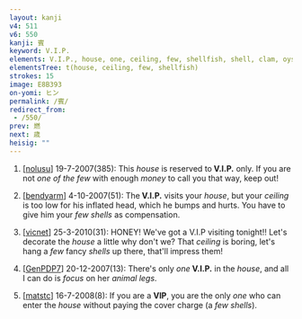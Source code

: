 ```yaml
---
layout: kanji
v4: 511
v6: 550
kanji: 賓
keyword: V.I.P.
elements: V.I.P., house, one, ceiling, few, shellfish, shell, clam, oyster, eye, animal legs, eight
elementsTree: t(house, ceiling, few, shellfish)
strokes: 15
image: E8B393
on-yomi: ヒン
permalink: /賓/
redirect_from:
 - /550/
prev: 燃
next: 歳
heisig: ""
---
```


1) [<a href="http://kanji.koohii.com/profile/nolusu">nolusu</a>] 19-7-2007(385): This <em>house</em> is reserved to<strong> V.I.P.</strong> only. If you are not <em>one of the few</em> with enough <em>money</em> to call you that way, keep out!

2) [<a href="http://kanji.koohii.com/profile/bendyarm">bendyarm</a>] 4-10-2007(51): The<strong> V.I.P.</strong> visits your <em>house</em>, but your <em>ceiling</em> is too low for his inflated head, which he bumps and hurts. You have to give him your <em>few</em> <em>shells</em> as compensation.

3) [<a href="http://kanji.koohii.com/profile/vicnet">vicnet</a>] 25-3-2010(31): HONEY! We&#039;ve got a V.I.P visiting tonight!! Let&#039;s decorate the <em>house</em> a little why don&#039;t we? That <em>ceiling</em> is boring, let&#039;s hang a <em>few</em> fancy <em>shells</em> up there, that&#039;ll impress them!

4) [<a href="http://kanji.koohii.com/profile/GenPDP7">GenPDP7</a>] 20-12-2007(13): There&#039;s only <em>one</em><strong> V.I.P.</strong> in the <em>house</em>, and all I can do is <em>focus</em> on her <em>animal legs</em>.

5) [<a href="http://kanji.koohii.com/profile/matstc">matstc</a>] 16-7-2008(8): If you are a <strong>VIP</strong>, you are the only <em>one</em> who can enter the <em>house</em> without paying the cover charge (a <em>few</em> <em>shells</em>).

